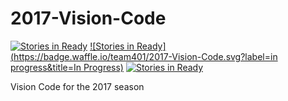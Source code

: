 # 2017-Vision-Code

[![Stories in Ready](https://badge.waffle.io/team401/2017-Vision-Code.svg?label=ready&title=Ready)](http://waffle.io/team401/2017-Vision-Code) 
[![Stories in Ready](https://badge.waffle.io/team401/2017-Vision-Code.svg?label=in progress&title=In Progress)](http://waffle.io/team401/2017-Vision-Code) 
[![Stories in Ready](https://badge.waffle.io/team401/2017-Vision-Code.svg?label=complete&title=Complete)](http://waffle.io/team401/2017-Vision-Code)



Vision Code for the 2017 season
